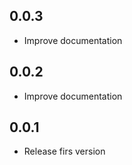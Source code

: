## 0.0.3

* Improve documentation


## 0.0.2

* Improve documentation


## 0.0.1

* Release firs version
